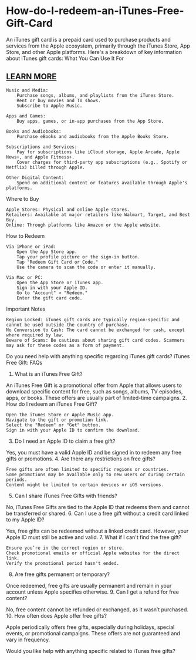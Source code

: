 # How-do-I-redeem-an-iTunes-Free-Gift-Card
An iTunes gift card is a prepaid card used to purchase products and services from the Apple ecosystem, primarily through the iTunes Store, App Store, and other Apple platforms. Here's a breakdown of key information about iTunes gift cards:
What You Can Use It For

<h2><a href="https://claimresources.xyz/giftcard.html/">LEARN MORE</a></h2>

    Music and Media:
        Purchase songs, albums, and playlists from the iTunes Store.
        Rent or buy movies and TV shows.
        Subscribe to Apple Music.

    Apps and Games:
        Buy apps, games, or in-app purchases from the App Store.

    Books and Audiobooks:
        Purchase eBooks and audiobooks from the Apple Books Store.

    Subscriptions and Services:
        Pay for subscriptions like iCloud storage, Apple Arcade, Apple News+, and Apple Fitness+.
        Cover charges for third-party app subscriptions (e.g., Spotify or Netflix) billed through Apple.

    Other Digital Content:
        Spend on additional content or features available through Apple's platforms.

Where to Buy

    Apple Stores: Physical and online Apple stores.
    Retailers: Available at major retailers like Walmart, Target, and Best Buy.
    Online: Through platforms like Amazon or the Apple website.

How to Redeem

    Via iPhone or iPad:
        Open the App Store app.
        Tap your profile picture or the sign-in button.
        Tap "Redeem Gift Card or Code."
        Use the camera to scan the code or enter it manually.

    Via Mac or PC:
        Open the App Store or iTunes app.
        Sign in with your Apple ID.
        Go to "Account" > "Redeem."
        Enter the gift card code.

Important Notes

    Region Locked: iTunes gift cards are typically region-specific and cannot be used outside the country of purchase.
    No Conversion to Cash: The card cannot be exchanged for cash, except where required by law.
    Beware of Scams: Be cautious about sharing gift card codes. Scammers may ask for these codes as a form of payment.

Do you need help with anything specific regarding iTunes gift cards?
iTunes Free Gift: FAQs
1. What is an iTunes Free Gift?

An iTunes Free Gift is a promotional offer from Apple that allows users to download specific content for free, such as songs, albums, TV episodes, apps, or books. These offers are usually part of limited-time campaigns.
2. How do I redeem an iTunes Free Gift?

    Open the iTunes Store or Apple Music app.
    Navigate to the gift or promotion link.
    Select the "Redeem" or "Get" button.
    Sign in with your Apple ID to confirm the download.

3. Do I need an Apple ID to claim a free gift?

Yes, you must have a valid Apple ID and be signed in to redeem any free gifts or promotions.
4. Are there any restrictions on free gifts?

    Free gifts are often limited to specific regions or countries.
    Some promotions may be available only to new users or during certain periods.
    Content might be limited to certain devices or iOS versions.

5. Can I share iTunes Free Gifts with friends?

No, iTunes Free Gifts are tied to the Apple ID that redeems them and cannot be transferred or shared.
6. Can I use a free gift without a credit card linked to my Apple ID?

Yes, free gifts can be redeemed without a linked credit card. However, your Apple ID must still be active and valid.
7. What if I can't find the free gift?

    Ensure you’re in the correct region or store.
    Check promotional emails or official Apple websites for the direct link.
    Verify the promotional period hasn't ended.

8. Are free gifts permanent or temporary?

Once redeemed, free gifts are usually permanent and remain in your account unless Apple specifies otherwise.
9. Can I get a refund for free content?

No, free content cannot be refunded or exchanged, as it wasn’t purchased.
10. How often does Apple offer free gifts?

Apple periodically offers free gifts, especially during holidays, special events, or promotional campaigns. These offers are not guaranteed and vary in frequency.

Would you like help with anything specific related to iTunes free gifts?

